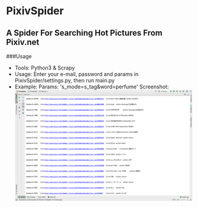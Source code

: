 # PixivSpider
## A Spider For Searching Hot Pictures From Pixiv.net

###Usage
- Tools:      Python3 & Scrapy
- Usage:      Enter your e-mail, password and params in PixivSpider/settings.py, then run main.py
- Example:
Params:       's_mode=s_tag&word=perfume'
Screenshot: ![](https://github.com/BIOTONIC/PixivSpider/blob/master/Screen%20Shot%202017-01-22%20at%2019.42.52.png)
